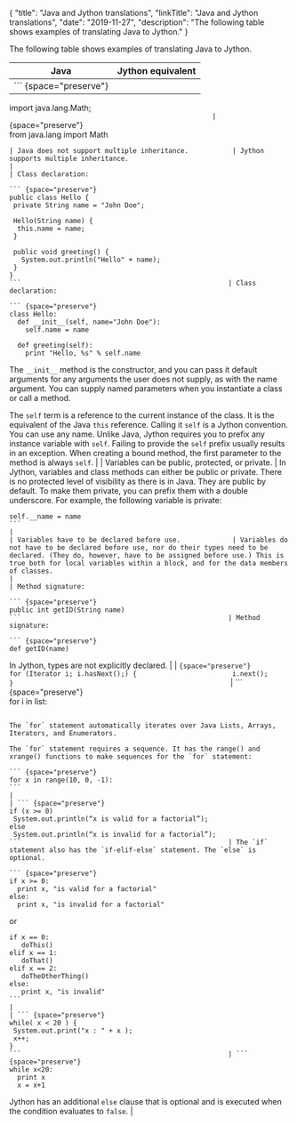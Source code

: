 {
"title": "Java and Jython translations",
"linkTitle": "Java and Jython translations",
"date": "2019-11-27",
"description": "The following table shows examples of translating Java to Jython."
}
﻿

The following table shows examples of translating Java to Jython.

| Java                                                  | Jython equivalent                                                                                                                                                                                                                                                                                                                                                                                                             |
|-------------------------------------------------------|-------------------------------------------------------------------------------------------------------------------------------------------------------------------------------------------------------------------------------------------------------------------------------------------------------------------------------------------------------------------------------------------------------------------------------|
| ``` {space="preserve"}                                
 import java.lang.Math;                                 
 ```                                                    | ``` {space="preserve"}                                                                                                                                                                                                                                                                                                                                                                                                        
  from java.lang import Math                                                                                                                                                                                                                                                                                                                                                                                                     
  ```                                                                                                                                                                                                                                                                                                                                                                                                                            |
| Java does not support multiple inheritance.           | Jython supports multiple inheritance.                                                                                                                                                                                                                                                                                                                                                                                         |
| Class declaration:                                    
                                                        
 ``` {space="preserve"}                                 
 public class Hello {                                   
   private String name = "John Doe";                    
                                                        
   Hello(String name) {                                 
    this.name = name;                                   
   }                                                    
                                                        
   public void greeting() {                             
     System.out.println("Hello" + name);                
   }                                                    
 }                                                      
 ```                                                    | Class declaration:                                                                                                                                                                                                                                                                                                                                                                                                            
                                                                                                                                                                                                                                                                                                                                                                                                                                 
  ``` {space="preserve"}                                                                                                                                                                                                                                                                                                                                                                                                         
  class Hello:                                                                                                                                                                                                                                                                                                                                                                                                                   
    def __init__(self, name="John Doe"):                                                                                                                                                                                                                                                                                                                                                                                         
      self.name = name                                                                                                                                                                                                                                                                                                                                                                                                           
                                                                                                                                                                                                                                                                                                                                                                                                                                 
    def greeting(self):                                                                                                                                                                                                                                                                                                                                                                                                          
      print "Hello, %s" % self.name                                                                                                                                                                                                                                                                                                                                                                                              
  ```                                                                                                                                                                                                                                                                                                                                                                                                                            
                                                                                                                                                                                                                                                                                                                                                                                                                                 
  The `__init__` method is the constructor, and you can pass it default arguments for any arguments the user does not supply, as with the name argument. You can supply named parameters when you instantiate a class or call a method.                                                                                                                                                                                          
                                                                                                                                                                                                                                                                                                                                                                                                                                 
  The `self` term is a reference to the current instance of the class. It is the equivalent of the Java `this` reference. Calling it `self` is a Jython convention. You can use any name. Unlike Java, Jython requires you to prefix any instance variable with `self`. Failing to provide the `self` prefix usually results in an exception. When creating a bound method, the first parameter to the method is always `self`.  |
| Variables can be public, protected, or private.       | In Jython, variables and class methods can either be public or private. There is no protected level of visibility as there is in Java. They are public by default. To make them private, you can prefix them with a double underscore. For example, the following variable is private:                                                                                                                                        
                                                                                                                                                                                                                                                                                                                                                                                                                                 
  ``` {space="preserve"}                                                                                                                                                                                                                                                                                                                                                                                                         
  self.__name = name                                                                                                                                                                                                                                                                                                                                                                                                             
  ```                                                                                                                                                                                                                                                                                                                                                                                                                            |
| Variables have to be declared before use.             | Variables do not have to be declared before use, nor do their types need to be declared. (They do, however, have to be assigned before use.) This is true both for local variables within a block, and for the data members of classes.                                                                                                                                                                                       |
| Method signature:                                     
                                                        
 ``` {space="preserve"}                                 
 public int getID(String name)                          
 ```                                                    | Method signature:                                                                                                                                                                                                                                                                                                                                                                                                             
                                                                                                                                                                                                                                                                                                                                                                                                                                 
  ``` {space="preserve"}                                                                                                                                                                                                                                                                                                                                                                                                         
  def getID(name)                                                                                                                                                                                                                                                                                                                                                                                                                
  ```                                                                                                                                                                                                                                                                                                                                                                                                                            
                                                                                                                                                                                                                                                                                                                                                                                                                                 
  In Jython, types are not explicitly declared.                                                                                                                                                                                                                                                                                                                                                                                  |
| ``` {space="preserve"}                                
 for (Iterator i; i.hasNext();) {                       
     i.next();                                          
 }                                                      
 ```                                                    | ``` {space="preserve"}                                                                                                                                                                                                                                                                                                                                                                                                        
  for i in list:                                                                                                                                                                                                                                                                                                                                                                                                                 
  ```                                                                                                                                                                                                                                                                                                                                                                                                                            
                                                                                                                                                                                                                                                                                                                                                                                                                                 
  The `for` statement automatically iterates over Java Lists, Arrays, Iterators, and Enumerators.                                                                                                                                                                                                                                                                                                                                
                                                                                                                                                                                                                                                                                                                                                                                                                                 
  The `for` statement requires a sequence. It has the range() and xrange() functions to make sequences for the `for` statement:                                                                                                                                                                                                                                                                                                  
                                                                                                                                                                                                                                                                                                                                                                                                                                 
  ``` {space="preserve"}                                                                                                                                                                                                                                                                                                                                                                                                         
  for x in range(10, 0, -1):                                                                                                                                                                                                                                                                                                                                                                                                     
  ```                                                                                                                                                                                                                                                                                                                                                                                                                            |
| ``` {space="preserve"}                                
 if (x >= 0)                                            
   System.out.println(“x is valid for a factorial”);    
 else                                                   
   System.out.println(“x is invalid for a factorial”);  
 ```                                                    | The `if` statement also has the `if-elif-else` statement. The `else` is optional.                                                                                                                                                                                                                                                                                                                                             
                                                                                                                                                                                                                                                                                                                                                                                                                                 
  ``` {space="preserve"}                                                                                                                                                                                                                                                                                                                                                                                                         
  if x >= 0:                                                                                                                                                                                                                                                                                                                                                                                                                     
    print x, "is valid for a factorial"                                                                                                                                                                                                                                                                                                                                                                                          
  else:                                                                                                                                                                                                                                                                                                                                                                                                                          
    print x, "is invalid for a factorial"                                                                                                                                                                                                                                                                                                                                                                                        
  ```                                                                                                                                                                                                                                                                                                                                                                                                                            
                                                                                                                                                                                                                                                                                                                                                                                                                                 
  or                                                                                                                                                                                                                                                                                                                                                                                                                             
                                                                                                                                                                                                                                                                                                                                                                                                                                 
  ``` {space="preserve"}                                                                                                                                                                                                                                                                                                                                                                                                         
  if x == 0:                                                                                                                                                                                                                                                                                                                                                                                                                     
     doThis()                                                                                                                                                                                                                                                                                                                                                                                                                    
  elif x == 1:                                                                                                                                                                                                                                                                                                                                                                                                                   
     doThat()                                                                                                                                                                                                                                                                                                                                                                                                                    
  elif x == 2:                                                                                                                                                                                                                                                                                                                                                                                                                   
     doTheOtherThing()                                                                                                                                                                                                                                                                                                                                                                                                           
  else:                                                                                                                                                                                                                                                                                                                                                                                                                          
     print x, "is invalid"                                                                                                                                                                                                                                                                                                                                                                                                       
  ```                                                                                                                                                                                                                                                                                                                                                                                                                            |
| ``` {space="preserve"}                                
 while( x < 20 ) {                                      
   System.out.print("x : " + x );                       
   x++;                                                 
 }                                                      
 ```                                                    | ``` {space="preserve"}                                                                                                                                                                                                                                                                                                                                                                                                        
  while x<20:                                                                                                                                                                                                                                                                                                                                                                                                                    
    print x                                                                                                                                                                                                                                                                                                                                                                                                                      
    x = x+1                                                                                                                                                                                                                                                                                                                                                                                                                      
  ```                                                                                                                                                                                                                                                                                                                                                                                                                            
                                                                                                                                                                                                                                                                                                                                                                                                                                 
  Jython has an additional `else` clause that is optional and is executed when the condition evaluates to `false`.                                                                                                                                                                                                                                                                                                               |


